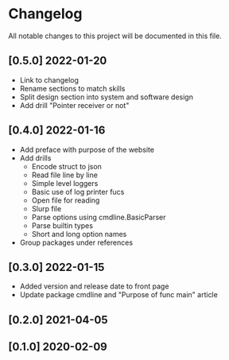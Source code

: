 # Changelog

All notable changes to this project will be documented in this file.

## [0.5.0] 2022-01-20

- Link to changelog
- Rename sections to match skills
- Split design section into system and software design
- Add drill "Pointer receiver or not"

## [0.4.0] 2022-01-16

- Add preface with purpose of the website
- Add drills
  - Encode struct to json
  - Read file line by line
  - Simple level loggers
  - Basic use of log printer fucs
  - Open file for reading
  - Slurp file
  - Parse options using cmdline.BasicParser
  - Parse builtin types
  - Short and long option names
- Group packages under references


## [0.3.0] 2022-01-15

- Added version and release date to front page
- Update package cmdline and "Purpose of func main" article

## [0.2.0] 2021-04-05
## [0.1.0] 2020-02-09


